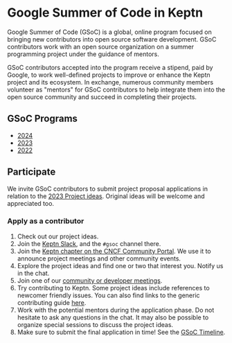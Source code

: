 # Google Summer of Code in Keptn

Google Summer of Code (GSoC) is a global, online program focused on
bringing new contributors into open source software development.
GSoC contributors work with an open source organization on a
summer programming project under the guidance of mentors.

GSoC contributors accepted into the program receive a stipend, paid by Google,
to work well-defined projects to improve or enhance the Keptn project and its ecosystem.
In exchange, numerous community members volunteer as "mentors" for GSoC contributors 
to help integrate them into the open source community and succeed in completing their projects.

## GSoC Programs

* [2024](./2024/README.md)
* [2023](./2023/README.md)
* [2022](./2022/README.md)

## Participate

We invite GSoC contributors to submit project proposal applications in relation to the [2023 Project ideas](https://github.com/cncf/mentoring/blob/main/summerofcode/2023.md#keptn).
Original ideas will be welcome and appreciated too.

### Apply as a contributor

1. Check out our project ideas.
2. Join the [Keptn Slack](https://keptn.sh/community/#slack),
   and the `#gsoc` channel there.
3. Join the [Keptn chapter on the CNCF Community Portal](https://community.cncf.io/keptn-community/).
   We use it to announce project meetings and other community events.
5. Explore the project ideas and find one or two that interest you.
   Notify us in the chat.
5. Join one of our [community or developer meetings](https://keptn.sh/community/meetings/).
6. Try contributing to Keptn. Some project ideas include references to newcomer friendly issues. You can also find links to the generic contributing guide [here](https://keptn.sh/community/contributing/).
7. Work with the potential mentors during the application phase.
   Do not hesitate to ask any questions in the chat.
   It may also be possible to organize special sessions to discuss the project ideas.
8. Make sure to submit the final application in time! See the [GSoC Timeline](https://summerofcode.withgoogle.com/how-it-works#timeline).